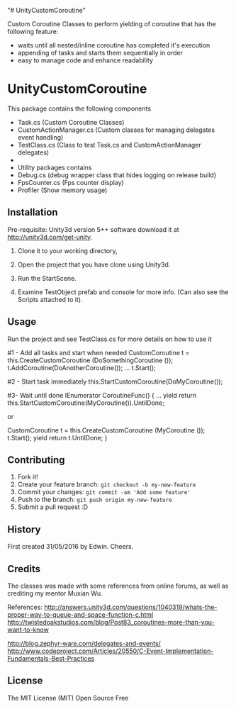 "# UnityCustomCoroutine" 

Custom Coroutine Classes to perform yielding of coroutine that has the following feature:
- waits until all nested/inline coroutine has completed it's execution
- appending of tasks and starts them sequentially in order
- easy to manage code and enhance readability

# UnityCustomCoroutine
This package contains the following components
- Task.cs (Custom Coroutine Classes)
- CustomActionManager.cs (Custom classes for managing delegates event handling)
- TestClass.cs (Class to test Task.cs and CustomActionManager delegates)
- 
- Utility packages contains
-   Debug.cs (debug wrapper class that hides logging on release build)
-   FpsCounter.cs (Fps counter display)
-   Profiler (Show memory usage)

## Installation
Pre-requisite: Unity3d version 5++ software download it at http://unity3d.com/get-unity.
1. Clone it to your working directory, 

2. Open the project that you have clone using Unity3d.

3. Run the StartScene.

4. Examine TestObject prefab and console for more info. (Can also see the Scripts attached to it).

## Usage
Run the project and see TestClass.cs for more details on how to use it

#1 - Add all tasks and start when needed
CustomCoroutine t = this.CreateCustomCoroutine (DoSomethingCoroutine ());
t.AddCoroutine(DoAnotherCoroutine());
...
t.Start();

#2 - Start task immediately
this.StartCustomCoroutine(DoMyCoroutine());

#3- Wait until done
IEnumerator CoroutineFunc()
{
...
yield return this.StartCustomCoroutine(MyCoroutine()).UntilDone;

or

CustomCoroutine t = this.CreateCustomCoroutine (MyCoroutine ());
t.Start();
yield return t.UntilDone;
}

## Contributing
1. Fork it!
2. Create your feature branch: `git checkout -b my-new-feature`
3. Commit your changes: `git commit -am 'Add some feature'`
4. Push to the branch: `git push origin my-new-feature`
5. Submit a pull request :D

## History
First created 31/05/2016 by Edwin. Cheers.

## Credits

The classes was made with some references from online forums, as well as crediting my mentor Muxian Wu.

References:
http://answers.unity3d.com/questions/1040319/whats-the-proper-way-to-queue-and-space-function-c.html
http://twistedoakstudios.com/blog/Post83_coroutines-more-than-you-want-to-know

http://blog.zephyr-ware.com/delegates-and-events/
http://www.codeproject.com/Articles/20550/C-Event-Implementation-Fundamentals-Best-Practices


## License
The MIT License (MIT) Open Source Free
